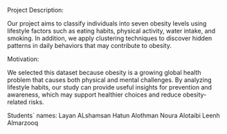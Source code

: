 Project Description:

Our project aims to classify individuals into seven obesity levels using lifestyle factors such as eating habits, physical activity, water intake, and smoking. In addition, we apply clustering techniques to discover hidden patterns in daily behaviors that may contribute to obesity.

Motivation:

We selected this dataset because obesity is a growing global health problem that causes both physical and mental challenges. By analyzing lifestyle habits, our study can provide useful insights for prevention and awareness, which may support healthier choices and reduce obesity-related risks.

Students` names:
Layan ALshamsan
Hatun Alothman
Noura Alotaibi
Leenh Almarzooq
